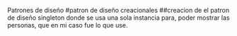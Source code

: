 Patrones de diseño
#patron de diseño creacionales
##creacion de el patron de diseño singleton donde se usa una sola instancia para, poder mostrar las personas, que en mi caso fue lo que use.
